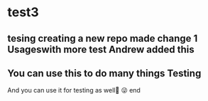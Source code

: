 # test3
tesing creating a new repo made change 1
Usageswith more test
Andrew added this
-------------
You can use this to do many things
Testing
-------
And you can use it for testing as well:tada:
:stuck_out_tongue_winking_eye:
end


